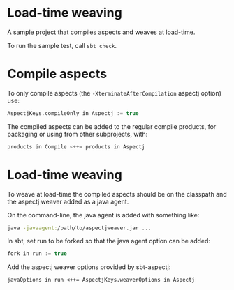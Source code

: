 # Load-time weaving

A sample project that compiles aspects and weaves at load-time.

To run the sample test, call `sbt check`.


# Compile aspects

To only compile aspects (the `-XterminateAfterCompilation` aspectj option) use:

```scala
AspectjKeys.compileOnly in Aspectj := true
```

The compiled aspects can be added to the regular compile products, for packaging
or using from other subprojects, with:

```scala
products in Compile <++= products in Aspectj
```


# Load-time weaving

To weave at load-time the compiled aspects should be on the classpath and the
aspectj weaver added as a java agent.

On the command-line, the java agent is added with something like:

```bash
java -javaagent:/path/to/aspectjweaver.jar ...
```

In sbt, set run to be forked so that the java agent option can be added:

```scala
fork in run := true
```

Add the aspectj weaver options provided by sbt-aspectj:

```
javaOptions in run <++= AspectjKeys.weaverOptions in Aspectj
```
